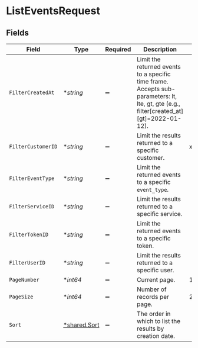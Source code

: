 # ListEventsRequest


## Fields

| Field                                                                                                                                    | Type                                                                                                                                     | Required                                                                                                                                 | Description                                                                                                                              | Example                                                                                                                                  |
| ---------------------------------------------------------------------------------------------------------------------------------------- | ---------------------------------------------------------------------------------------------------------------------------------------- | ---------------------------------------------------------------------------------------------------------------------------------------- | ---------------------------------------------------------------------------------------------------------------------------------------- | ---------------------------------------------------------------------------------------------------------------------------------------- |
| `FilterCreatedAt`                                                                                                                        | **string*                                                                                                                                | :heavy_minus_sign:                                                                                                                       | Limit the returned events to a specific time frame. Accepts sub-parameters: lt, lte, gt, gte (e.g., filter[created_at][gt]=2022-01-12).<br/> |                                                                                                                                          |
| `FilterCustomerID`                                                                                                                       | **string*                                                                                                                                | :heavy_minus_sign:                                                                                                                       | Limit the results returned to a specific customer.                                                                                       | x4xCwxxJxGCx123Rx5xTx                                                                                                                    |
| `FilterEventType`                                                                                                                        | **string*                                                                                                                                | :heavy_minus_sign:                                                                                                                       | Limit the returned events to a specific `event_type`.                                                                                    |                                                                                                                                          |
| `FilterServiceID`                                                                                                                        | **string*                                                                                                                                | :heavy_minus_sign:                                                                                                                       | Limit the results returned to a specific service.                                                                                        |                                                                                                                                          |
| `FilterTokenID`                                                                                                                          | **string*                                                                                                                                | :heavy_minus_sign:                                                                                                                       | Limit the returned events to a specific token.                                                                                           |                                                                                                                                          |
| `FilterUserID`                                                                                                                           | **string*                                                                                                                                | :heavy_minus_sign:                                                                                                                       | Limit the results returned to a specific user.                                                                                           |                                                                                                                                          |
| `PageNumber`                                                                                                                             | **int64*                                                                                                                                 | :heavy_minus_sign:                                                                                                                       | Current page.                                                                                                                            | 1                                                                                                                                        |
| `PageSize`                                                                                                                               | **int64*                                                                                                                                 | :heavy_minus_sign:                                                                                                                       | Number of records per page.                                                                                                              | 20                                                                                                                                       |
| `Sort`                                                                                                                                   | [*shared.Sort](../../models/shared/sort.md)                                                                                              | :heavy_minus_sign:                                                                                                                       | The order in which to list the results by creation date.                                                                                 |                                                                                                                                          |